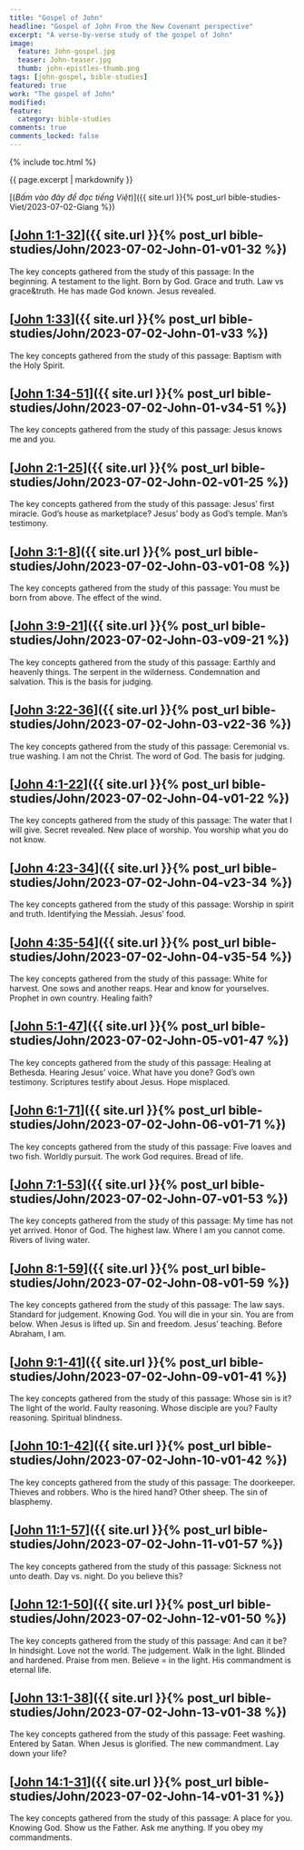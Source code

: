```yaml
---
title: "Gospel of John"
headline: "Gospel of John From the New Covenant perspective"
excerpt: "A verse-by-verse study of the gospel of John"
image: 
  feature: John-gospel.jpg
  teaser: John-teaser.jpg
  thumb: john-epistles-thumb.png
tags: [john-gospel, bible-studies]
featured: true
work: "The gospel of John"
modified:
feature:
  category: bible-studies
comments: true
comments_locked: false
---
```


{% include toc.html %}

{{ page.excerpt | markdownify }}

[(<em>Bấm vào đây để đọc tiếng Việt</em>)]({{ site.url }}{% post_url bible-studies-Viet/2023-07-02-Giang %})



##  [<u>John 1:1-32</u>]({{ site.url }}{% post_url bible-studies/John/2023-07-02-John-01-v01-32 %})

The key concepts gathered from the study of this passage: In the beginning. A testament to the light. Born by God. Grace and truth. Law vs grace&truth. He has made God known. Jesus revealed.

##  [<u>John 1:33</u>]({{ site.url }}{% post_url bible-studies/John/2023-07-02-John-01-v33 %})

The key concepts gathered from the study of this passage: Baptism with the Holy Spirit.

##  [<u>John 1:34-51</u>]({{ site.url }}{% post_url bible-studies/John/2023-07-02-John-01-v34-51 %})

The key concepts gathered from the study of this passage: Jesus knows me and you.

##  [<u>John 2:1-25</u>]({{ site.url }}{% post_url bible-studies/John/2023-07-02-John-02-v01-25 %})

The key concepts gathered from the study of this passage: Jesus’ first miracle. God’s house as marketplace? Jesus’ body as God’s temple. Man’s testimony.

##  [<u>John 3:1-8</u>]({{ site.url }}{% post_url bible-studies/John/2023-07-02-John-03-v01-08 %})

The key concepts gathered from the study of this passage: You must be born from above. The effect of the wind.

##  [<u>John 3:9-21</u>]({{ site.url }}{% post_url bible-studies/John/2023-07-02-John-03-v09-21 %})

The key concepts gathered from the study of this passage: Earthly and heavenly things. The serpent in the wilderness. Condemnation and salvation. This is the basis for judging.

##  [<u>John 3:22-36</u>]({{ site.url }}{% post_url bible-studies/John/2023-07-02-John-03-v22-36 %})

The key concepts gathered from the study of this passage: Ceremonial vs. true washing. I am not the Christ. The word of God. The basis for judging.

##  [<u>John 4:1-22</u>]({{ site.url }}{% post_url bible-studies/John/2023-07-02-John-04-v01-22 %})

The key concepts gathered from the study of this passage: The water that I will give. Secret revealed. New place of worship. You worship what you do not know.

##  [<u>John 4:23-34</u>]({{ site.url }}{% post_url bible-studies/John/2023-07-02-John-04-v23-34 %})

The key concepts gathered from the study of this passage: Worship in spirit and truth. Identifying the Messiah. Jesus’ food.

##  [<u>John 4:35-54</u>]({{ site.url }}{% post_url bible-studies/John/2023-07-02-John-04-v35-54 %})

The key concepts gathered from the study of this passage: White for harvest. One sows and another reaps. Hear and know for yourselves. Prophet in own country. Healing faith?

## [<u>John 5:1-47</u>]({{ site.url }}{% post_url bible-studies/John/2023-07-02-John-05-v01-47 %})

The key concepts gathered from the study of this passage: Healing at Bethesda. Hearing Jesus’ voice. What have you done? God’s own testimony. Scriptures testify about Jesus. Hope misplaced.

## [<u>John 6:1-71</u>]({{ site.url }}{% post_url bible-studies/John/2023-07-02-John-06-v01-71 %})

The key concepts gathered from the study of this passage: Five loaves and two fish. Worldly pursuit. The work God requires. Bread of life.

## [<u>John 7:1-53</u>]({{ site.url }}{% post_url bible-studies/John/2023-07-02-John-07-v01-53 %})

The key concepts gathered from the study of this passage: My time has not yet arrived. Honor of God. The highest law. Where I am you cannot come. Rivers of living water.

## [<u>John 8:1-59</u>]({{ site.url }}{% post_url bible-studies/John/2023-07-02-John-08-v01-59 %})

The key concepts gathered from the study of this passage: The law says. Standard for judgement. Knowing God. You will die in your sin. You are from below. When Jesus is lifted up. Sin and freedom. Jesus’ teaching. Before Abraham, I am.

## [<u>John 9:1-41</u>]({{ site.url }}{% post_url bible-studies/John/2023-07-02-John-09-v01-41 %})

The key concepts gathered from the study of this passage: Whose sin is it? The light of the world. Faulty reasoning. Whose disciple are you? Faulty reasoning. Spiritual blindness.

## [<u>John 10:1-42</u>]({{ site.url }}{% post_url bible-studies/John/2023-07-02-John-10-v01-42 %})

The key concepts gathered from the study of this passage: The doorkeeper. Thieves and robbers. Who is the hired hand? Other sheep. The sin of blasphemy.

## [<u>John 11:1-57</u>]({{ site.url }}{% post_url bible-studies/John/2023-07-02-John-11-v01-57 %})

The key concepts gathered from the study of this passage: Sickness not unto death. Day vs. night. Do you believe this?

## [<u>John 12:1-50</u>]({{ site.url }}{% post_url bible-studies/John/2023-07-02-John-12-v01-50 %})

The key concepts gathered from the study of this passage: And can it be? In hindsight. Love not the world. The judgement. Walk in the light. Blinded and hardened. Praise from men. Believe = in the light. His commandment is eternal life.

## [<u>John 13:1-38</u>]({{ site.url }}{% post_url bible-studies/John/2023-07-02-John-13-v01-38 %})

The key concepts gathered from the study of this passage: Feet washing. Entered by Satan. When Jesus is glorified. The new commandment. Lay down your life?

## [<u>John 14:1-31</u>]({{ site.url }}{% post_url bible-studies/John/2023-07-02-John-14-v01-31 %})

The key concepts gathered from the study of this passage: A place for you. Knowing God. Show us the Father. Ask me anything. If you obey my commandments.

